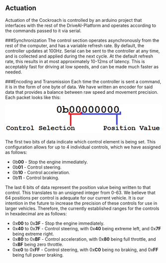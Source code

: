 ## Actuation
Actuation of the Cockroach is controlled by an arduino project that interfaces with the rest of the DriveAI-Platform and operates according to the commands passed to it via serial. 

###Synchronization
The control section operates asynchronously from the rest of the computer, and has a variable refresh rate. By default, the controller updates at 100Hz. Serial can be sent to the controller at any time, and is collected and applied during the next cycle. At the default refresh rate, this results in at most approximately 10-12ms of latency. This is acceptably fast for driving at low speeds, and can be made much faster as needed.

###Encoding and Transmission
Each time the controller is sent a command, it is in the form of one byte of data. We have written an encoder for said data that provides a balance between raw speed and movement precision. Each packet looks like this:

![control diagram](cockroach-assets/control_diagram.png)

The first two bits of data indicate which control element is being set. This configuration allows for up to 4 individual controls, which we have assigned as follows:
  - 0b**00** - Stop the engine immediately.
  - 0b**01** - Control steering.
  - 0b**10** - Control acceleration.
  - 0b**11** - Control braking.
  
The last 6 bits of data represent the position value being written to that control. This translates to an unsigned integer from 0-63. We believe that 64 positions per control is adequate for our current vehicle. It is our intention in the future to increase the precision of these controls for use in larger vehicles. Therefore, the currently established ranges for the controls in hexadecimal are as follows:
  - 0x**00** to 0x**3F** - Stop the engine immediately.
  - 0x**40** to 0x**7F** - Control steering, with 0x**40** being extreme left, and 0x**7F** being extreme right.
  - 0x**80** to 0x**BF** - Control acceleration, with 0x**80** being full throttle, and 0x**BF** being zero throttle.
  - 0x**c0** to 0x**FF** - Control steering, with 0x**C0** being no braking, and 0x**FF** being full power braking.
